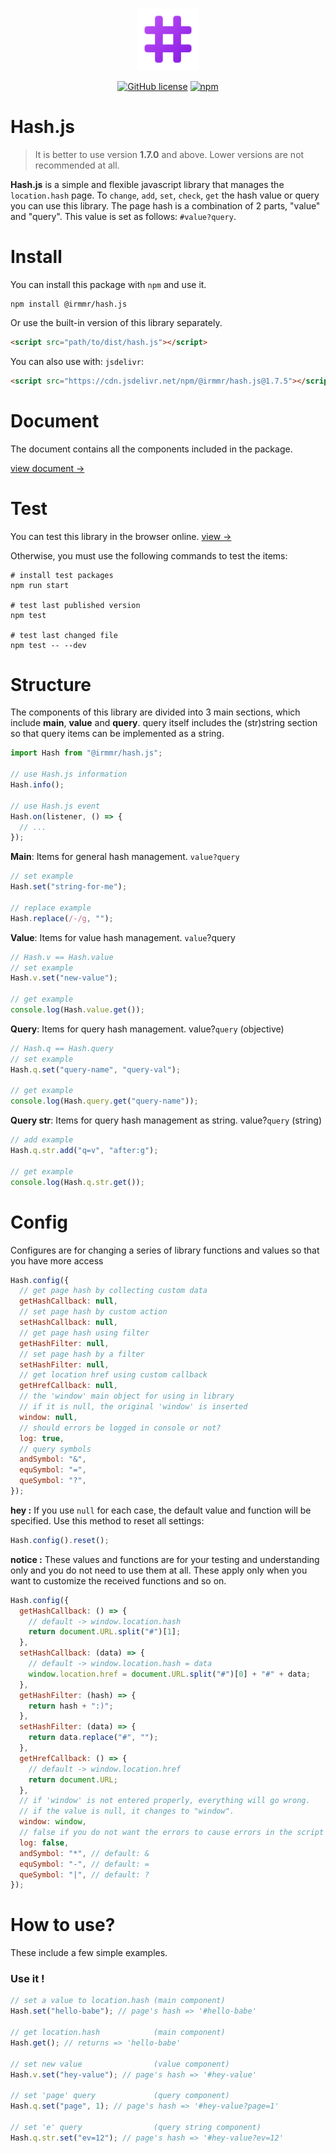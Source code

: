 <p align="center"><a href="https://irmmr.github.io/hash.js/" target="_blank"><img width="100" src="https://raw.githubusercontent.com/irmmr/hash.js/master/logo/hashjs-hashtag.png" alt="Hash Js"></a></p>

<p align="center">
  <a href="https://github.com/irmmr/hash.js/blob/master/LICENSE"><img alt="GitHub license" src="https://img.shields.io/github/license/irmmr/hash.js"></a>
  <a href="https://www.npmjs.com/package/@irmmr/hash.js"><img alt="npm" src="https://img.shields.io/npm/v/@irmmr/hash.js"></a>
</p>

# Hash.js

> It is better to use version **1.7.0** and above. Lower versions are not recommended at all.

**Hash.js** is a simple and flexible javascript library that manages the `location.hash` page. To `change`, `add`, `set`, `check`, `get` the hash value or query you can use this library. The page hash is a combination of 2 parts, "value" and "query". This value is set as follows: `#value?query`.

# Install

You can install this package with ‍‍`npm` and use it.

```
npm install @irmmr/hash.js
```

Or use the built-in version of this library separately.

```html
<script src="path/to/dist/hash.js"></script>
```

You can also use with: `jsdelivr`:

```html
<script src="https://cdn.jsdelivr.net/npm/@irmmr/hash.js@1.7.5"></script>
```

# Document

The document contains all the components included in the package.

[view document ->](DOCUMENT.md)

# Test

You can test this library in the browser online. [view ->](https://irmmr.github.io/hash.js/test/)

Otherwise, you must use the following commands to test the items:

```shell
# install test packages
npm run start

# test last published version
npm test

# test last changed file
npm test -- --dev
```

# Structure

The components of this library are divided into 3 main sections, which include **main**, **value** and **query**. query itself includes the (str)string section so that query items can be implemented as a string.

```javascript
import Hash from "@irmmr/hash.js";

// use Hash.js information
Hash.info();

// use Hash.js event
Hash.on(listener, () => {
  // ...
});
```

**Main**: Items for general hash management. `value?query`

```javascript
// set example
Hash.set("string-for-me");

// replace example
Hash.replace(/-/g, "");
```

**Value**: Items for value hash management. `value`?query

```javascript
// Hash.v == Hash.value
// set example
Hash.v.set("new-value");

// get example
console.log(Hash.value.get());
```

**Query**: Items for query hash management. value?`query` (objective)

```javascript
// Hash.q == Hash.query
// set example
Hash.q.set("query-name", "query-val");

// get example
console.log(Hash.query.get("query-name"));
```

**Query str**: Items for query hash management as string. value?`query` (string)

```javascript
// add example
Hash.q.str.add("q=v", "after:g");

// get example
console.log(Hash.q.str.get());
```

# Config

Configures are for changing a series of library functions and values so that you have more access

```javascript
Hash.config({
  // get page hash by collecting custom data
  getHashCallback: null,
  // set page hash by custom action
  setHashCallback: null,
  // get page hash using filter
  getHashFilter: null,
  // set page hash by a filter
  setHashFilter: null,
  // get location href using custom callback
  getHrefCallback: null,
  // the 'window' main object for using in library
  // if it is null, the original 'window' is inserted
  window: null,
  // should errors be logged in console or not?
  log: true,
  // query symbols
  andSymbol: "&",
  equSymbol: "=",
  queSymbol: "?",
});
```

**hey :** If you use `null` for each case, the default value and function will be specified. Use this method to reset all settings:

```javascript
Hash.config().reset();
```

**notice :** These values and functions are for your testing and understanding only and you do not need to use them at all. These apply only when you want to customize the received functions and so on.

```javascript
Hash.config({
  getHashCallback: () => {
    // default -> window.location.hash
    return document.URL.split("#")[1];
  },
  setHashCallback: (data) => {
    // default -> window.location.hash = data
    window.location.href = document.URL.split("#")[0] + "#" + data;
  },
  getHashFilter: (hash) => {
    return hash + ":)";
  },
  setHashFilter: (data) => {
    return data.replace("#", "");
  },
  getHrefCallback: () => {
    // default -> window.location.href
    return document.URL;
  },
  // if 'window' is not entered properly, everything will go wrong.
  // if the value is null, it changes to "window".
  window: window,
  // false if you do not want the errors to cause errors in the script in any way.
  log: false,
  andSymbol: "*", // default: &
  equSymbol: "-", // default: =
  queSymbol: "|", // default: ?
});
```

# How to use?

These include a few simple examples.

### Use it !

```javascript
// set a value to location.hash (main component)
Hash.set("hello-babe"); // page's hash => '#hello-babe'

// get location.hash            (main component)
Hash.get(); // returns => 'hello-babe'

// set new value                (value component)
Hash.v.set("hey-value"); // page's hash => '#hey-value'

// set 'page' query             (query component)
Hash.q.set("page", 1); // page's hash => '#hey-value?page=1'

// set 'e' query                (query string component)
Hash.q.str.set("ev=12"); // page's hash => '#hey-value?ev=12'
```
